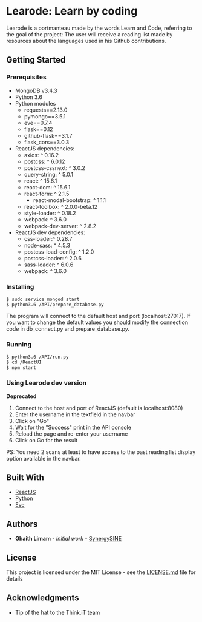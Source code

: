 # Learode: Learn by coding

Learode is a portmanteau made by the words Learn and Code, referring to the goal of the project: The user will receive a reading list made by resources about the languages used in his Github contributions.

## Getting Started
### Prerequisites
 - MongoDB v3.4.3
 - Python 3.6
 - Python modules
	 - requests==2.13.0
	 - pymongo==3.5.1
	 - eve==0.7.4
	 - flask==0.12
	 - github-flask==3.1.7
	 - flask_cors==3.0.3
 - ReactJS dependencies: 
	 - axios: ^ 0.16.2 
	 - postcss: ^ 6.0.12
	 - postcss-cssnext: ^ 3.0.2
	 - query-string: ^ 5.0.1
	 - react: ^ 15.6.1
	 - react-dom: ^ 15.6.1
	 - react-form: ^ 2.1.5
    	 - react-modal-bootstrap: ^ 1.1.1
	 - react-toolbox: ^ 2.0.0-beta.12
	 - style-loader: ^ 0.18.2
	 - webpack: ^ 3.6.0
	 - webpack-dev-server: ^ 2.8.2
 - ReactJS dev dependencies:
	 - css-loader:^ 0.28.7 
	 - node-sass: ^ 4.5.3 
	 - postcss-load-config: ^ 1.2.0
	 - postcss-loader: ^ 2.0.6
	 - sass-loader: ^ 6.0.6
	 - webpack: ^ 3.6.0

### Installing

    $ sudo service mongod start
    $ python3.6 /API/prepare_database.py 
The program will connect to the default host and port (localhost:27017). If you want to change the default values you should modify the connection code in db_connect.py and prepare_database.py.

### Running

    $ python3.6 /API/run.py
    $ cd /ReactUI
    $ npm start

### Using Learode dev version

**Deprecated**

 1. Connect to the host and port of ReactJS (default is localhost:8080)
 2. Enter the username in the textfield in the navbar
 3. Click on "Go"
 4. Wait for the "Success" print in the API console
 5. Reload the page and re-enter your username
 6. Click on Go for the result

PS: You need 2 scans at least to have access to the past reading list display option available in the navbar.

## Built With

* [ReactJS](https://facebook.github.io/react/)
* [Python](https://www.python.org/)
* [Eve](http://python-eve.org/)

## Authors

* **Ghaith Limam** - *Initial work* - [SynergySINE](https://github.com/SynergySINE)

## License

This project is licensed under the MIT License - see the [LICENSE.md](LICENSE.md) file for details

## Acknowledgments

* Tip of the hat to the Think.iT team


